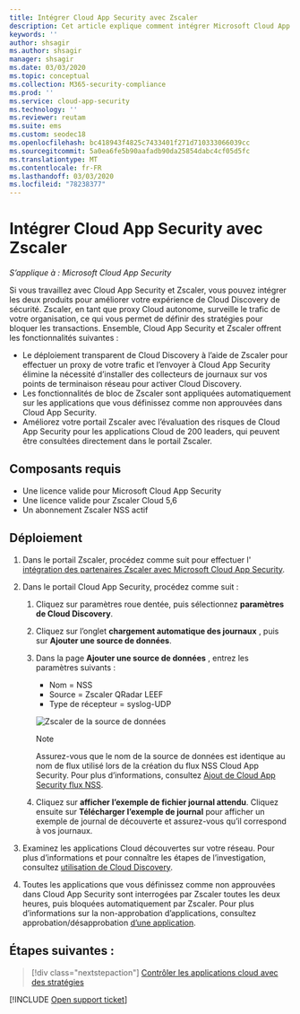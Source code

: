 ```yaml
---
title: Intégrer Cloud App Security avec Zscaler
description: Cet article explique comment intégrer Microsoft Cloud App Security avec Zscaler pour une Cloud Discovery transparente et un bloc automatisé d’applications non approuvées.
keywords: ''
author: shsagir
ms.author: shsagir
manager: shsagir
ms.date: 03/03/2020
ms.topic: conceptual
ms.collection: M365-security-compliance
ms.prod: ''
ms.service: cloud-app-security
ms.technology: ''
ms.reviewer: reutam
ms.suite: ems
ms.custom: seodec18
ms.openlocfilehash: bc418943f4825c7433401f271d710333066039cc
ms.sourcegitcommit: 5a0ea6fe5b90aafadb90da25854dabc4cf05d5fc
ms.translationtype: MT
ms.contentlocale: fr-FR
ms.lasthandoff: 03/03/2020
ms.locfileid: "78238377"
---
```

# <a name="integrate-cloud-app-security-with-zscaler"></a>Intégrer Cloud App Security avec Zscaler

*S’applique à : Microsoft Cloud App Security*

Si vous travaillez avec Cloud App Security et Zscaler, vous pouvez intégrer les deux produits pour améliorer votre expérience de Cloud Discovery de sécurité. Zscaler, en tant que proxy Cloud autonome, surveille le trafic de votre organisation, ce qui vous permet de définir des stratégies pour bloquer les transactions. Ensemble, Cloud App Security et Zscaler offrent les fonctionnalités suivantes :

- Le déploiement transparent de Cloud Discovery à l’aide de Zscaler pour effectuer un proxy de votre trafic et l’envoyer à Cloud App Security élimine la nécessité d’installer des collecteurs de journaux sur vos points de terminaison réseau pour activer Cloud Discovery.
- Les fonctionnalités de bloc de Zscaler sont appliquées automatiquement sur les applications que vous définissez comme non approuvées dans Cloud App Security.
- Améliorez votre portail Zscaler avec l’évaluation des risques de Cloud App Security pour les applications Cloud de 200 leaders, qui peuvent être consultées directement dans le portail Zscaler.

## <a name="prerequisites"></a>Composants requis

- Une licence valide pour Microsoft Cloud App Security
- Une licence valide pour Zscaler Cloud 5,6
- Un abonnement Zscaler NSS actif

## <a name="deployment"></a>Déploiement

1. Dans le portail Zscaler, procédez comme suit pour effectuer l' [intégration des partenaires Zscaler avec Microsoft Cloud App Security](https://help.zscaler.com/zia/configuring-mcas-integration).
2. Dans le portail Cloud App Security, procédez comme suit :
    1. Cliquez sur paramètres roue dentée, puis sélectionnez **paramètres de Cloud Discovery**.
    2. Cliquez sur l’onglet **chargement automatique des journaux** , puis sur **Ajouter une source de données**.
    3. Dans la page **Ajouter une source de données** , entrez les paramètres suivants :

        - Nom = NSS
        - Source = Zscaler QRadar LEEF
        - Type de récepteur = syslog-UDP

        ![Zscaler de la source de données](media/data-source-zscaler.png)

        > [!NOTE]
        > Assurez-vous que le nom de la source de données est identique au nom de flux utilisé lors de la création du flux NSS Cloud App Security. Pour plus d’informations, consultez [Ajout de Cloud App Security flux NSS](https://help.zscaler.com/zia/adding-mcas-nss-feeds).

    4. Cliquez sur **afficher l’exemple de fichier journal attendu**. Cliquez ensuite sur **Télécharger l’exemple de journal** pour afficher un exemple de journal de découverte et assurez-vous qu’il correspond à vos journaux.<br />

3. Examinez les applications Cloud découvertes sur votre réseau. Pour plus d’informations et pour connaître les étapes de l’investigation, consultez [utilisation de Cloud Discovery](working-with-cloud-discovery-data.md).

4. Toutes les applications que vous définissez comme non approuvées dans Cloud App Security sont interrogées par Zscaler toutes les deux heures, puis bloquées automatiquement par Zscaler. Pour plus d’informations sur la non-approbation d’applications, consultez approbation/désapprobation [d’une application](governance-discovery.md#BKMK_SanctionApp).

## <a name="next-steps"></a>Étapes suivantes :

> [!div class="nextstepaction"]
> [Contrôler les applications cloud avec des stratégies](control-cloud-apps-with-policies.md)

[!INCLUDE [Open support ticket](includes/support.md)]
